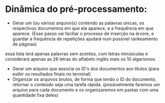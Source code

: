 # Dinâmica do pré-processamento:

- Gerar um (ou vários) arquivo(s) contendo as palavras únicas, os respectivos documentos em que ela aparece, e a frequência em que aparece. (Esse passo vai faciliar o processo de inserção na árvore, e guardar a frequência de repetições ajudará num possível rankeamento de páginas)

essa lista terá apenas palavras sem acentos, com letras minúsculas e considerará apenas as 26 letras do alfabeto inglês mais os 10 algarismos.
- Gerar um arquivo que associa os ID's dos documentos aos títulos (para exibir os resultados finais no terminal)
- Organizar os arquivos brutos, de forma que tendo o ID do documento, retornar o conteúdo seja uma tarefa rápida. (possivelmente faremos um arquivo para cada documento e os organizaremos em pastas com uma quantidade fixa deles)
